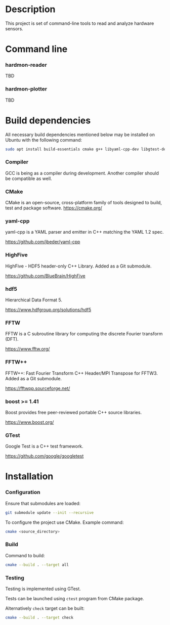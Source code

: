 # Description
This project is set of command-line tools to read and analyze hardware sensors.


# Command line

### hardmon-reader

TBD


### hardmon-plotter

TBD


# Build dependencies

All necessary build dependencies mentioned below may be installed on Ubuntu with the following command:
```sh
sudo apt install build-essentials cmake g++ libyaml-cpp-dev libgtest-dev libboost-all-dev libhdf5-dev libfftw3-dev
```

### Compiler
GCC is being as a compiler during development. Another compiler should be compatible as well.


### CMake
CMake is an open-source, cross-platform family of tools designed to build, test and package software.
<https://cmake.org/>


### yaml-cpp
yaml-cpp is a YAML parser and emitter in C++ matching the YAML 1.2 spec.

<https://github.com/jbeder/yaml-cpp>


### HighFive
HighFive - HDF5 header-only C++ Library.
Added as a Git submodule.

<https://github.com/BlueBrain/HighFive>


### hdf5
Hierarchical Data Format 5.

<https://www.hdfgroup.org/solutions/hdf5>


### FFTW
FFTW is a C subroutine library for computing the discrete Fourier transform (DFT).

<https://www.fftw.org/>


### FFTW++
FFTW++: Fast Fourier Transform C++ Header/MPI Transpose for FFTW3.
Added as a Git submodule.

<https://fftwpp.sourceforge.net/>


### boost >= 1.41
Boost provides free peer-reviewed portable C++ source libraries.

<https://www.boost.org/>


### GTest
Google Test is a C++ test framework.

<https://github.com/google/googletest>


# Installation

### Configuration
Ensure that submodules are loaded:
```sh
git submodule update --init --recursive
```

To configure the project use CMake. Example command:
```sh
cmake <source_directory>
```

### Build
Command to build:
```sh
cmake --build . --target all
```


### Testing
Testing is implemented using GTest.

Tests can be launched using `ctest` program from CMake package.

Alternatively `check` target can be built:
```sh
cmake --build . --target check
```

